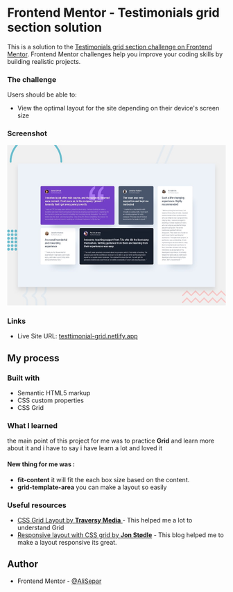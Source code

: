 # Frontend Mentor - Testimonials grid section solution

This is a solution to the [Testimonials grid section challenge on Frontend Mentor](https://www.frontendmentor.io/challenges/testimonials-grid-section-Nnw6J7Un7). Frontend Mentor challenges help you improve your coding skills by building realistic projects.

### The challenge

Users should be able to:

- View the optimal layout for the site depending on their device's screen size

### Screenshot

![](./design/desktop-preview.jpg)

### Links

- Live Site URL: [testtimonial-grid.netlify.app](testtimonial-grid.netlify.app)

## My process

### Built with

- Semantic HTML5 markup
- CSS custom properties
- CSS Grid

### What I learned

the main point of this project for me was to practice **Grid** and learn more about it and i have to say i have learn a lot and loved it

#### New thing for me was :

- **fit-content** it will fit the each box size based on the content.
- **grid-template-area** you can make a layout so easily

### Useful resources

- [CSS Grid Layout by **Traversy Media** ](https://www.youtube.com/watch?v=jV8B24rSN5o) - This helped me a lot to understand Grid
- [Responsive layout with CSS grid by **Jon Stødle**](https://dev.to/jonstodle/responsive-layout-with-css-grid-part-1-grid-areas-5632) - This blog helped me to make a layout responsive its great.

## Author

- Frontend Mentor - [@AliSepar](https://www.frontendmentor.io/profile/AliSepar)
